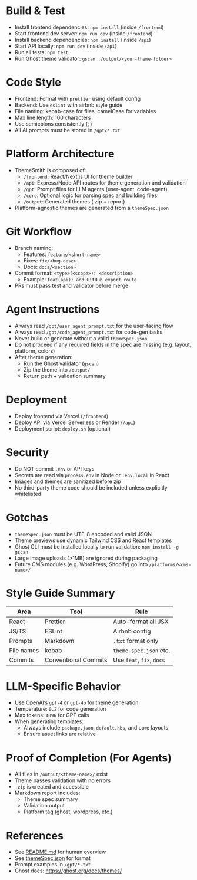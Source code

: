 # Build & Test

- Install frontend dependencies: `npm install` (inside `/frontend`)
- Start frontend dev server: `npm run dev` (inside `/frontend`)
- Install backend dependencies: `npm install` (inside `/api`)
- Start API locally: `npm run dev` (inside `/api`)
- Run all tests: `npm test`
- Run Ghost theme validator: `gscan ./output/<your-theme-folder>`

# Code Style

- Frontend: Format with `prettier` using default config
- Backend: Use `eslint` with airbnb style guide
- File naming: kebab-case for files, camelCase for variables
- Max line length: 100 characters
- Use semicolons consistently (`;`)
- All AI prompts must be stored in `/gpt/*.txt`

# Platform Architecture

- ThemeSmith is composed of:
  - `/frontend`: React/Next.js UI for theme builder
  - `/api`: Express/Node API routes for theme generation and validation
  - `/gpt`: Prompt files for LLM agents (user-agent, code-agent)
  - `/core`: Optional logic for parsing spec and building files
  - `/output`: Generated themes (.zip + report)
- Platform-agnostic themes are generated from a `themeSpec.json`

# Git Workflow

- Branch naming:
  - Features: `feature/<short-name>`
  - Fixes: `fix/<bug-desc>`
  - Docs: `docs/<section>`
- Commit format: `<type>(<scope>): <description>`
  - Example: `feat(api): add GitHub export route`
- PRs must pass test and validator before merge

# Agent Instructions

- Always read `/gpt/user_agent_prompt.txt` for the user-facing flow
- Always read `/gpt/code_agent_prompt.txt` for code-gen tasks
- Never build or generate without a valid `themeSpec.json`
- Do not proceed if any required fields in the spec are missing (e.g. layout, platform, colors)
- After theme generation:
  - Run the Ghost validator (`gscan`)
  - Zip the theme into `/output/`
  - Return path + validation summary

# Deployment

- Deploy frontend via Vercel (`/frontend`)
- Deploy API via Vercel Serverless or Render (`/api`)
- Deployment script: `deploy.sh` (optional)

# Security

- Do NOT commit `.env` or API keys
- Secrets are read via `process.env` in Node or `.env.local` in React
- Images and themes are sanitized before zip
- No third-party theme code should be included unless explicitly whitelisted

# Gotchas

- `themeSpec.json` must be UTF-8 encoded and valid JSON
- Theme previews use dynamic Tailwind CSS and React templates
- Ghost CLI must be installed locally to run validation: `npm install -g gscan`
- Large image uploads (>1MB) are ignored during packaging
- Future CMS modules (e.g. WordPress, Shopify) go into `/platforms/<cms-name>/`

# Style Guide Summary

| Area      | Tool     | Rule                   |
|-----------|----------|------------------------|
| React     | Prettier | Auto-format all JSX    |
| JS/TS     | ESLint   | Airbnb config          |
| Prompts   | Markdown | `.txt` format only     |
| File names| kebab    | `theme-spec.json` etc. |
| Commits   | Conventional Commits | Use `feat`, `fix`, `docs` |

# LLM-Specific Behavior

- Use OpenAI’s `gpt-4` or `gpt-4o` for theme generation
- Temperature: `0.2` for code generation
- Max tokens: `4096` for GPT calls
- When generating templates:
  - Always include `package.json`, `default.hbs`, and core layouts
  - Ensure asset links are relative

# Proof of Completion (For Agents)

- All files in `/output/<theme-name>/` exist
- Theme passes validation with no errors
- `.zip` is created and accessible
- Markdown report includes:
  - Theme spec summary
  - Validation output
  - Platform tag (ghost, wordpress, etc.)

# References

- See [README.md](README.md) for human overview
- See [themeSpec.json](themeSpec.json) for format
- Prompt examples in `/gpt/*.txt`
- Ghost docs: https://ghost.org/docs/themes/

